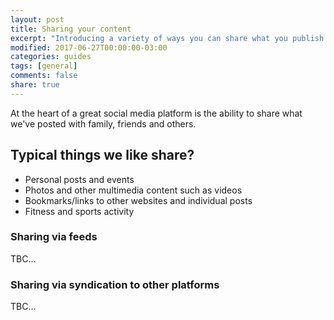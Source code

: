 ```yaml
---
layout: post
title: Sharing your content
excerpt: "Introducing a variety of ways you can share what you publish with others"
modified: 2017-06-27T00:00:00-03:00
categories: guides
tags: [general]
comments: false
share: true
---
```

At the heart of a great social media platform is the ability to share what we've posted with family, friends and others.

## Typical things we like share?
- Personal posts and events
- Photos and other multimedia content such as videos
- Bookmarks/links to other websites and individual posts
- Fitness and sports activity

### Sharing via feeds
TBC...

### Sharing via syndication to other platforms
TBC...
